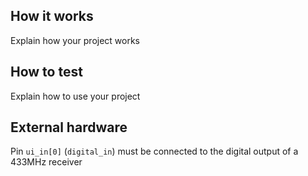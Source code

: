 <!---

This file is used to generate your project datasheet. Please fill in the information below and delete any unused
sections.

You can also include images in this folder and reference them in the markdown. Each image must be less than
512 kb in size, and the combined size of all images must be less than 1 MB.
-->

## How it works

Explain how your project works

## How to test

Explain how to use your project

## External hardware

Pin `ui_in[0]` (`digital_in`) must be connected to the digital output of a 433MHz receiver